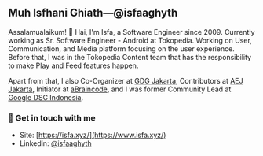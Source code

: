 ## Muh Isfhani Ghiath—@isfaaghyth

Assalamualaikum! 👋 Hai, I'm Isfa, a Software Engineer since 2009. Currently working as Sr. Software Engineer - Android at Tokopedia. Working on User, Communication, and Media platform focusing on the user experience. Before that, I was in the Tokopedia Content team that has the responsibility to make Play and Feed features happen.

Apart from that, I also Co-Organizer at [GDG Jakarta](https://gdgindonesia.org/), Contributors at [AEJ Jakarta](https://www.instagram.com/aej.id), Initiator at [aBraincode](https://abraincode.github.io/), and I was former Community Lead at [Google DSC Indonesia](https://g.co/dev/dsc).

### 💬 Get in touch with me
- Site: [https://isfa.xyz/](https://www.isfa.xyz/)
- Linkedin: [@isfaaghyth](https://linkedin.com/in/isfaaghyth)
